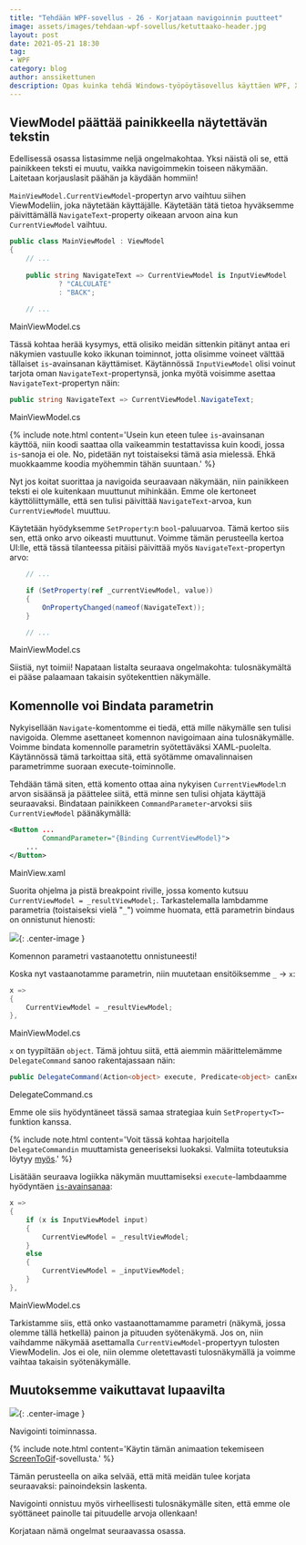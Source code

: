 ```yaml
---
title: "Tehdään WPF-sovellus - 26 - Korjataan navigoinnin puutteet"
image: assets/images/tehdaan-wpf-sovellus/ketuttaako-header.jpg
layout: post
date: 2021-05-21 18:30
tag:
- WPF
category: blog
author: anssikettunen
description: Opas kuinka tehdä Windows-työpöytäsovellus käyttäen WPF, XAML ja C#. Tässä osassa muutetaan sovellus mukailemaan MVVM-tyyliä.
---
```


## ViewModel päättää painikkeella näytettävän tekstin

Edellisessä osassa listasimme neljä ongelmakohtaa. Yksi näistä oli se, että painikkeen teksti ei muutu, vaikka navigoimmekin toiseen näkymään. Laitetaan korjauslasit päähän ja käydään hommiin!

`MainViewModel.CurrentViewModel`-propertyn arvo vaihtuu siihen ViewModeliin, joka näytetään käyttäjälle. Käytetään tätä tietoa hyväksemme päivittämällä `NavigateText`-property oikeaan arvoon aina kun `CurrentViewModel` vaihtuu.

```csharp
public class MainViewModel : ViewModel
{
    // ...
    
    public string NavigateText => CurrentViewModel is InputViewModel
            ? "CALCULATE"
            : "BACK";
    
    // ...
```
<figcaption>MainViewModel.cs</figcaption>

Tässä kohtaa herää kysymys, että olisiko meidän sittenkin pitänyt antaa eri näkymien vastuulle koko ikkunan toiminnot, jotta olisimme voineet välttää tällaiset `is`-avainsanan käyttämiset. Käytännössä `InputViewModel` olisi voinut tarjota oman `NavigateText`-propertynsä, jonka myötä voisimme asettaa `NavigateText`-propertyn näin:

```csharp
public string NavigateText => CurrentViewModel.NavigateText;
```
<figcaption>MainViewModel.cs</figcaption>

{% include note.html content='Usein kun eteen tulee `is`-avainsanan käyttöä, niin koodi saattaa olla vaikeammin testattavissa kuin koodi, jossa `is`-sanoja ei ole. No, pidetään nyt toistaiseksi tämä asia mielessä. Ehkä muokkaamme koodia myöhemmin tähän suuntaan.' %}

Nyt jos koitat suorittaa ja navigoida seuraavaan näkymään, niin painikkeen teksti ei ole kuitenkaan muuttunut mihinkään. Emme ole kertoneet käyttöliittymälle, että sen tulisi päivittää `NavigateText`-arvoa, kun `CurrentViewModel` muuttuu.

Käytetään hyödyksemme `SetProperty`:n `bool`-paluuarvoa. Tämä kertoo siis sen, että onko arvo oikeasti muuttunut. Voimme tämän perusteella kertoa UI:lle, että tässä tilanteessa pitäisi päivittää myös `NavigateText`-propertyn arvo:

```csharp
    // ...

    if (SetProperty(ref _currentViewModel, value))
    {
        OnPropertyChanged(nameof(NavigateText));
    }

    // ...
```
<figcaption>MainViewModel.cs</figcaption>

Siistiä, nyt toimii! Napataan listalta seuraava ongelmakohta: tulosnäkymältä ei pääse palaamaan takaisin syötekenttien näkymälle.

## Komennolle voi Bindata parametrin

Nykyisellään `Navigate`-komentomme ei tiedä, että mille näkymälle sen tulisi navigoida. Olemme asettaneet komennon navigoimaan aina tulosnäkymälle. Voimme bindata komennolle parametrin syötettäväksi XAML-puolelta. Käytännössä tämä tarkoittaa sitä, että syötämme omavalinnaisen parametrimme suoraan execute-toiminnolle.

Tehdään tämä siten, että komento ottaa aina nykyisen `CurrentViewModel`:n arvon sisäänsä ja päättelee siitä, että minne sen tulisi ohjata käyttäjä seuraavaksi. Bindataan painikkeen `CommandParameter`-arvoksi siis `CurrentViewModel` päänäkymällä:

```xml
<Button ...
        CommandParameter="{Binding CurrentViewModel}">
    ...
</Button>
```
<figcaption>MainView.xaml</figcaption>

Suorita ohjelma ja pistä breakpoint riville, jossa komento kutsuu `CurrentViewModel = _resultViewModel;`.
Tarkastelemalla lambdamme parametria (toistaiseksi vielä "`_`") voimme huomata, että parametrin bindaus on onnistunut hienosti:

![][1]{: .center-image }
<figcaption class="caption">Komennon parametri vastaanotettu onnistuneesti!</figcaption>

Koska nyt vastaanotamme parametrin, niin muutetaan ensitöiksemme `_` -> `x`:
```csharp
x =>
{
    CurrentViewModel = _resultViewModel;
},
```
<figcaption>MainViewModel.cs</figcaption>

`x` on tyypiltään `object`. Tämä johtuu siitä, että aiemmin määrittelemämme `DelegateCommand` sanoo rakentajassaan näin:

```csharp
public DelegateCommand(Action<object> execute, Predicate<object> canExecute)
```
<figcaption>DelegateCommand.cs</figcaption>

Emme ole siis hyödyntäneet tässä samaa strategiaa kuin `SetProperty<T>`-funktion kanssa.

{% include note.html content='Voit tässä kohtaa harjoitella `DelegateCommandin` muuttamista geneeriseksi luokaksi. Valmiita toteutuksia löytyy [myös](https://stackoverflow.com/questions/6273002/generic-type-safe-icommand-implementation).' %}

Lisätään seuraava logiikka näkymän muuttamiseksi `execute`-lambdaamme hyödyntäen [`is`-avainsanaa](https://docs.microsoft.com/en-us/dotnet/csharp/language-reference/operators/is):

```csharp
x =>
{
    if (x is InputViewModel input)
    {
        CurrentViewModel = _resultViewModel;
    }
    else
    {
        CurrentViewModel = _inputViewModel;
    }
},
```
<figcaption>MainViewModel.cs</figcaption>

Tarkistamme siis, että onko vastaanottamamme parametri (näkymä, jossa olemme tällä hetkellä) painon ja pituuden syötenäkymä.
Jos on, niin vaihdamme näkymää asettamalla `CurrentViewModel`-propertyyn tulosten ViewModelin.
Jos ei ole, niin olemme oletettavasti tulosnäkymällä ja voimme vaihtaa takaisin syötenäkymälle.

## Muutoksemme vaikuttavat lupaavilta

![][2]{: .center-image }
<figcaption class="caption">Navigointi toiminnassa.</figcaption>

{% include note.html content='Käytin tämän animaation tekemiseen [ScreenToGif](https://www.screentogif.com/)-sovellusta.' %}

Tämän perusteella on aika selvää, että mitä meidän tulee korjata seuraavaksi: painoindeksin laskenta.

Navigointi onnistuu myös virheellisesti tulosnäkymälle siten, että emme ole syöttäneet painolle tai pituudelle arvoja ollenkaan!

Korjataan nämä ongelmat seuraavassa osassa.

[1]: /assets/images/tehdaan-wpf-sovellus/26-01.jpg
[2]: /assets/images/tehdaan-wpf-sovellus/26-02.gif